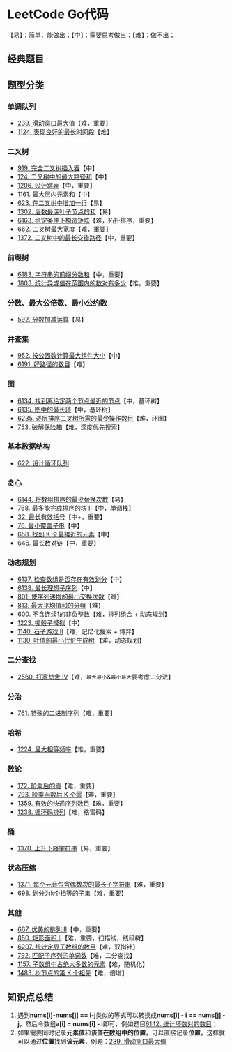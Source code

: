 # LeetCode Go代码

【易】：简单，能做出；【中】：需要思考做出；【难】：做不出；

## 经典题目

## 题型分类

### 单调队列

* [239. 滑动窗口最大值](leetcode/239.go)【难，重要】
* [1124. 表现良好的最长时间段](leetcode/1124.go)【难】

### 二叉树

* [919. 完全二叉树插入器](leetcode/919.go)【中】
* [124. 二叉树中的最大路径和](leetcode/124.go)【中】
* [1206. 设计跳表](leetcode/1206.go)【中，重要】
* [1161. 最大层内元素和](leetcode/1161.go)【中】
* [623. 在二叉树中增加一行](leetcode/623.go)【易】
* [1302. 层数最深叶子节点的和](leetcode/1302.go)【易】
* [6163. 给定条件下构造矩阵](leetcode/6163.go)【难，拓扑排序，重要】
* [662. 二叉树最大宽度](leetcode/662.go)【难，重要】
* [1372. 二叉树中的最长交错路径](leetcode/1372.go)【中，重要】

### 前缀树

* [6183. 字符串的前缀分数和](leetcode/6186.go)【中，重要】
* [1803. 统计异或值在范围内的数对有多少](leetcode/1803.go)【难，重要】

### 分数、最大公倍数、最小公约数

* [592. 分数加减运算](leetcode/592.go)【易】

### 并查集

* [952. 按公因数计算最大组件大小](leetcode/952.go)【中】
* [6191. 好路径的数目](leetcode/6191.go)【难】

### 图

* [6134. 找到离给定两个节点最近的节点](leetcode/6134.go)【中，基环树】
* [6135. 图中的最长环](leetcode/6135.go)【中，基环树】
* [6235. 逐层排序二叉树所需的最少操作数目](leetcode/6235.go)【难，环图】
* [753. 破解保险箱](leetcode/753.go)【难，深度优先搜索】

### 基本数据结构

* [622. 设计循环队列](leetcode/622.go)

### 贪心

* [6144. 将数组排序的最少替换次数](leetcode/6144.go)【易】
* [768. 最多能完成排序的块 II](leetcode/768.go)【中，单调栈】
* [32. 最长有效括号](leetcode/32.go)【中+，重要】
* [76. 最小覆盖子串](leetcode/76.go)【中】
* [658. 找到 K 个最接近的元素](leetcode/658.go)【中】
* [646. 最长数对链](leetcode/646.go)【中，重要】

### 动态规划

* [6137. 检查数组是否存在有效划分](leetcode/6138.go)【中】
* [6138. 最长理想子序列](leetcode/6138.go)【中】
* [801. 使序列递增的最小交换次数](leetcode/801.go)【难】
* [813. 最大平均值和的分组](leetcode/813.go)【难】
* [600. 不含连续1的非负整数](leetcode/600.go)【难，排列组合 + 动态规划】
* [1223. 掷骰子模拟](leetcode/1223.go)【中】
* [1140. 石子游戏 II](leetcode/1140.go)【难，记忆化搜索 + 博弈】
* [1130. 叶值的最小代价生成树](leetcode/1130.go) 【难，动态规划】

### 二分查找
* [2560. 打家劫舍 IV](leetcode/2560.go)【难，`最大最小`&`最小最大`要考虑二分法】

### 分治
* [761. 特殊的二进制序列](leetcode/761.go)【难，重要】
### 哈希

* [1224. 最大相等频率](leetcode/1224.go)【难，重要】

### 数论

* [172. 阶乘后的零](leetcode/172.go)【难，重要】
* [793. 阶乘函数后 K 个零](leetcode/793.go)【难，重要】
* [1359. 有效的快递序列数目](leetcode/1359.go)【难，重要】
* [1238. 循环码排列](leetcode/1238.go)【难，格雷码】

### 桶

* [1370. 上升下降字符串](leetcode/1370.go)【易，重要】

### 状态压缩

* [1371. 每个元音包含偶数次的最长子字符串](leetcode/1371.go)【难，重要】
* [698. 划分为k个相等的子集](leetcode/698.go)【难，重要】

### 其他

* [667. 优美的排列 II](leetcode/667.go)【中，重要】
* [850. 矩形面积 II](leetcode/850.go)【难，重要，扫描线，线段树】
* [6207. 统计定界子数组的数目](leetcode/6207.go)【难，双指针】
* [792. 匹配子序列的单词数](leetcode/792.go)【难，二分查找】
* [1157. 子数组中占绝大多数的元素](leetcode/1157.go)【难，随机化】
* [1483. 树节点的第 K 个祖先](leetcode/1483.go)【难，倍增】


## 知识点总结

1. 遇到**nums[i]-nums[j] == i-j**类似的等式可以转换成**nums[i] - i == nums[j] - j**，然后令数组**a[i] = nums[i] - i**即可，例如题目[6142. 统计坏数对的数目](leetcode/6142.go)；
1. 如果需要同时记录**元素值**和**该值在数组中的位置**，可以直接记录**位置**，这样就可以通过**位置**找到**该元素**，例题：[239. 滑动窗口最大值](https://leetcode.cn/problems/sliding-window-maximum/)
